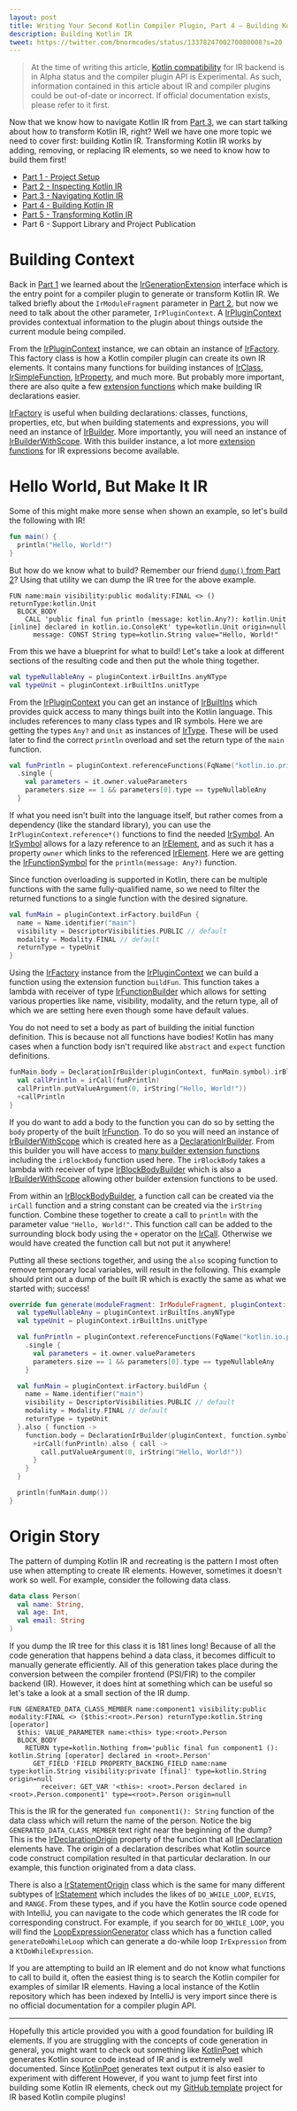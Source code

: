 ```yaml
---
layout: post
title: Writing Your Second Kotlin Compiler Plugin, Part 4 — Building Kotlin IR
description: Building Kotlin IR
tweet: https://twitter.com/bnormcodes/status/1337824700270080008?s=20
---
```


> At the time of writing this article, [Kotlin compatibility] for IR backend is in Alpha status and
> the compiler plugin API is Experimental. As such, information contained in this article about IR
> and compiler plugins could be out-of-date or incorrect. If official documentation exists, please
> refer to it first.

Now that we know how to navigate Kotlin IR from [Part 3], we can start talking about how to
transform Kotlin IR, right? Well we have one more topic we need to cover first: building Kotlin IR.
Transforming Kotlin IR works by adding, removing, or replacing IR elements, so we need to know how
to build them first!

- [Part 1 - Project Setup][Part 1]
- [Part 2 - Inspecting Kotlin IR][Part 2]
- [Part 3 - Navigating Kotlin IR][Part 3]
- [Part 4 - Building Kotlin IR][Part 4]
- [Part 5 - Transforming Kotlin IR][Part 5]
- Part 6 - Support Library and Project Publication

# Building Context

Back in [Part 1] we learned about the [IrGenerationExtension] interface which is the entry point for
a compiler plugin to generate or transform Kotlin IR. We talked briefly about the `IrModuleFragment`
parameter in [Part 2], but now we need to talk about the other parameter, `IrPluginContext`. A
[IrPluginContext] provides contextual information to the plugin about things outside the current
module being compiled.

From the [IrPluginContext] instance, we can obtain an instance of [IrFactory]. This factory class is
how a Kotlin compiler plugin can create its own IR elements. It contains many functions for building
instances of [IrClass][irclass-builder], [IrSimpleFunction][irfun-builder],
[IrProperty][irprop-builder], and much more. But probably more important, there are also quite a few
[extension functions][declaration-builders] which make building IR declarations easier.

[IrFactory] is useful when building declarations: classes, functions, properties, etc, but when
building statements and expressions, you will need an instance of [IrBuilder]. More importantly, you
will need an instance of [IrBuilderWithScope]. With this builder instance, a lot more [extension
functions][expression-builders] for IR expressions become available.

# Hello World, But Make It IR

Some of this might make more sense when shown an example, so let's build the following with IR!

```kotlin
fun main() {
  println("Hello, World!")
}
```

But how do we know what to build? Remember our friend [`dump()` from Part 2][Part 2-dump]? Using
that utility we can dump the IR tree for the above example.

```text
FUN name:main visibility:public modality:FINAL <> () returnType:kotlin.Unit
  BLOCK_BODY
    CALL 'public final fun println (message: kotlin.Any?): kotlin.Unit [inline] declared in kotlin.io.ConsoleKt' type=kotlin.Unit origin=null
      message: CONST String type=kotlin.String value="Hello, World!"
```

From this we have a blueprint for what to build! Let's take a look at different sections of the 
resulting code and then put the whole thing together.

```kotlin
val typeNullableAny = pluginContext.irBuiltIns.anyNType
val typeUnit = pluginContext.irBuiltIns.unitType
```

From the [IrPluginContext] you can get an instance of [IrBuiltIns] which provides quick access to
many things built into the Kotlin language. This includes references to many class types and IR
symbols. Here we are getting the types `Any?` and `Unit` as instances of [IrType]. These will be
used later to find the correct `println` overload and set the return type of the `main` function.

```kotlin
val funPrintln = pluginContext.referenceFunctions(FqName("kotlin.io.println"))
  .single {
    val parameters = it.owner.valueParameters
    parameters.size == 1 && parameters[0].type == typeNullableAny
  }
```

If what you need isn't built into the language itself, but rather comes from a dependency (like the
standard library), you can use the `IrPluginContext.reference*()` functions to find the needed
[IrSymbol]. An [IrSymbol] allows for a lazy reference to an [IrElement], and as such it has a
property `owner` which links to the referenced [IrElement]. Here we are getting the
[IrFunctionSymbol] for the `println(message: Any?)` function.

Since function overloading is supported in Kotlin, there can be multiple functions with the same
fully-qualified name, so we need to filter the returned functions to a single function with the
desired signature.

```kotlin
val funMain = pluginContext.irFactory.buildFun {
  name = Name.identifier("main")
  visibility = DescriptorVisibilities.PUBLIC // default
  modality = Modality.FINAL // default
  returnType = typeUnit
}
```

Using the [IrFactory] instance from the [IrPluginContext] we can build a function using the
extension function `buildFun`. This function takes a lambda with receiver of type
[IrFunctionBuilder] which allows for setting various properties like name, visibility, modality, and
the return type, all of which we are setting here even though some have default values.

You do not need to set a body as part of building the initial function definition. This is because
not all functions have bodies! Kotlin has many cases when a function body isn't required like
`abstract` and `expect` function definitions.

```kotlin
funMain.body = DeclarationIrBuilder(pluginContext, funMain.symbol).irBlockBody {
  val callPrintln = irCall(funPrintln)
  callPrintln.putValueArgument(0, irString("Hello, World!"))
  +callPrintln
}
```

If you do want to add a body to the function you can do so by setting the `body` property of the
built [IrFunction]. To do so you will need an instance of [IrBuilderWithScope] which is created here
as a [DeclarationIrBuilder]. From this builder you will have access to [many builder extension
functions][expression-builders] including the `irBlockBody` function used here. The `irBlockBody`
takes a lambda with receiver of type [IrBlockBodyBuilder] which is also a [IrBuilderWithScope]
allowing other builder extension functions to be used.

From within an [IrBlockBodyBuilder], a function call can be created via the `irCall` function and a
string constant can be created via the `irString` function. Combine these together to create a call
to `println` with the parameter value `"Hello, World!"`. This function call can be added to the
surrounding block body using the `+` operator on the [IrCall]. Otherwise we would have created the
function call but not put it anywhere!

Putting all these sections together, and using the `also` scoping function to remove temporary local
variables, will result in the following. This example should print out a dump of the built IR which
is exactly the same as what we started with; success!

```kotlin
override fun generate(moduleFragment: IrModuleFragment, pluginContext: IrPluginContext) {
  val typeNullableAny = pluginContext.irBuiltIns.anyNType
  val typeUnit = pluginContext.irBuiltIns.unitType

  val funPrintln = pluginContext.referenceFunctions(FqName("kotlin.io.println"))
    .single {
      val parameters = it.owner.valueParameters
      parameters.size == 1 && parameters[0].type == typeNullableAny
    }

  val funMain = pluginContext.irFactory.buildFun {
    name = Name.identifier("main")
    visibility = DescriptorVisibilities.PUBLIC // default
    modality = Modality.FINAL // default
    returnType = typeUnit
  }.also { function ->
    function.body = DeclarationIrBuilder(pluginContext, function.symbol).irBlockBody {
      +irCall(funPrintln).also { call ->
        call.putValueArgument(0, irString("Hello, World!"))
      }
    }
  }

  println(funMain.dump())
}
```

# Origin Story

The pattern of dumping Kotlin IR and recreating is the pattern I most often use when attempting to
create IR elements. However, sometimes it doesn't work so well. For example, consider the following
data class.

```kotlin
data class Person(
  val name: String,
  val age: Int,
  val email: String
)
```

If you dump the IR tree for this class it is 181 lines long! Because of all the code generation that
happens behind a data class, it becomes difficult to manually generate efficiently. All of this
generation takes place during the conversion between the compiler frontend (PSI/FIR) to the compiler
backend (IR). However, it does hint at something which can be useful so let's take a look at a small
section of the IR dump.

```text
FUN GENERATED_DATA_CLASS_MEMBER name:component1 visibility:public modality:FINAL <> ($this:<root>.Person) returnType:kotlin.String [operator]
  $this: VALUE_PARAMETER name:<this> type:<root>.Person
  BLOCK_BODY
    RETURN type=kotlin.Nothing from='public final fun component1 (): kotlin.String [operator] declared in <root>.Person'
      GET_FIELD 'FIELD PROPERTY_BACKING_FIELD name:name type:kotlin.String visibility:private [final]' type=kotlin.String origin=null
        receiver: GET_VAR '<this>: <root>.Person declared in <root>.Person.component1' type=<root>.Person origin=null
```

This is the IR for the generated `fun component1(): String` function of the data class which will
return the name of the person. Notice the big `GENERATED_DATA_CLASS_MEMBER` text right near the
beginning of the dump? This is the [IrDeclarationOrigin] property of the function that all
[IrDeclaration] elements have. The origin of a declaration describes what Kotlin source code
construct compilation resulted in that particular declaration. In our example, this function
originated from a data class.

There is also a [IrStatementOrigin] class which is the same for many different subtypes of
[IrStatement] which includes the likes of `DO_WHILE_LOOP`, `ELVIS`, and `RANGE`. From these types,
and if you have the Kotlin source code opened with IntelliJ, you can navigate to the code which
generates the IR code for corresponding construct. For example, if you search for `DO_WHILE_LOOP`,
you will find the [LoopExpressionGenerator] class which has a function called `generateDoWhileLoop`
which can generate a do-while loop `IrExpression` from a `KtDoWhileExpression`.

If you are attempting to build an IR element and do not know what functions to call to build it,
often the easiest thing is to search the Kotlin compiler for examples of similar IR elements. Having
a local instance of the Kotlin repository which has been indexed by IntelliJ is very import since
there is no official documentation for a compiler plugin API.

---

Hopefully this article provided you with a good foundation for building IR elements. If you are
struggling with the concepts of code generation in general, you might want to check out something
like [KotlinPoet] which generates Kotlin source code instead of IR and is extremely well documented.
Since [KotlinPoet] generates text output it is also easier to experiment with different However, if
you want to jump feet first into building some Kotlin IR elements, check out my [GitHub template]
project for IR based Kotlin compile plugins!

[Kotlin compatibility]: https://kotlinlang.org/docs/reference/evolution/components-stability.html
[Part 1]: https://blog.bnorm.dev/writing-your-second-compiler-plugin-part-1
[Part 2]: https://blog.bnorm.dev/writing-your-second-compiler-plugin-part-2
[Part 3]: https://blog.bnorm.dev/writing-your-second-compiler-plugin-part-3
[Part 4]: https://blog.bnorm.dev/writing-your-second-compiler-plugin-part-4
[Part 5]: https://blog.bnorm.dev/writing-your-second-compiler-plugin-part-5
[Part 2-dump]: https://blog.bnorm.dev/writing-your-second-compiler-plugin-part-2
[IrGenerationExtension]: https://github.com/JetBrains/kotlin/blob/v1.4.20/compiler/ir/backend.common/src/org/jetbrains/kotlin/backend/common/extensions/IrGenerationExtension.kt
[IrPluginContext]: https://github.com/JetBrains/kotlin/blob/v1.4.20/compiler/ir/backend.common/src/org/jetbrains/kotlin/backend/common/extensions/IrPluginContext.kt
[IrFactory]: https://github.com/JetBrains/kotlin/blob/v1.4.20/compiler/ir/ir.tree/src/org/jetbrains/kotlin/ir/declarations/IrFactory.kt
[irclass-builder]: https://github.com/JetBrains/kotlin/blob/v1.4.20/compiler/ir/ir.tree/src/org/jetbrains/kotlin/ir/declarations/IrFactory.kt#L28
[irfun-builder]: https://github.com/JetBrains/kotlin/blob/v1.4.20/compiler/ir/ir.tree/src/org/jetbrains/kotlin/ir/declarations/IrFactory.kt#L89
[irprop-builder]: https://github.com/JetBrains/kotlin/blob/v1.4.20/compiler/ir/ir.tree/src/org/jetbrains/kotlin/ir/declarations/IrFactory.kt#L136
[declaration-builders]: https://github.com/JetBrains/kotlin/blob/v1.4.20/compiler/ir/backend.common/src/org/jetbrains/kotlin/ir/builders/declarations/declarationBuilders.kt
[IrBuilder]: https://github.com/JetBrains/kotlin/blob/v1.4.20/compiler/ir/ir.tree/src/org/jetbrains/kotlin/ir/builders/IrBuilder.kt#L31
[IrBuilderWithScope]: https://github.com/JetBrains/kotlin/blob/v1.4.20/compiler/ir/ir.tree/src/org/jetbrains/kotlin/ir/builders/IrBuilder.kt#L37
[IrCall]: https://github.com/JetBrains/kotlin/blob/v1.4.20/compiler/ir/ir.tree/src/org/jetbrains/kotlin/ir/expressions/IrCall.kt#L22
[expression-builders]: https://github.com/JetBrains/kotlin/blob/v1.4.20/compiler/ir/ir.tree/src/org/jetbrains/kotlin/ir/builders/ExpressionHelpers.kt
[IrBuiltIns]: https://github.com/JetBrains/kotlin/blob/v1.4.20/compiler/ir/ir.tree/src/org/jetbrains/kotlin/ir/descriptors/IrBuiltIns.kt
[IrType]: https://github.com/JetBrains/kotlin/blob/v1.4.20/compiler/ir/ir.tree/src/org/jetbrains/kotlin/ir/types/IrType.kt
[IrSymbol]: https://github.com/JetBrains/kotlin/blob/v1.4.20/compiler/ir/ir.tree/src/org/jetbrains/kotlin/ir/symbols/IrSymbol.kt#L27
[IrElement]: https://github.com/JetBrains/kotlin/blob/v1.4.20/compiler/ir/ir.tree/src/org/jetbrains/kotlin/ir/IrElement.kt#L23
[IrFunctionSymbol]: https://github.com/JetBrains/kotlin/blob/v1.4.20/compiler/ir/ir.tree/src/org/jetbrains/kotlin/ir/symbols/IrSymbol.kt#L93
[IrFunctionBuilder]: https://github.com/JetBrains/kotlin/blob/v1.4.20/compiler/ir/ir.tree/src/org/jetbrains/kotlin/ir/builders/declarations/IrFunctionBuilder.kt
[IrFunction]: https://github.com/JetBrains/kotlin/blob/v1.4.20/compiler/ir/ir.tree/src/org/jetbrains/kotlin/ir/declarations/IrFunction.kt#L31
[DeclarationIrBuilder]: https://github.com/JetBrains/kotlin/blob/v1.4.20/compiler/ir/backend.common/src/org/jetbrains/kotlin/backend/common/lower/LowerUtils.kt#L42
[IrBlockBodyBuilder]: https://github.com/JetBrains/kotlin/blob/v1.4.20/compiler/ir/ir.tree/src/org/jetbrains/kotlin/ir/builders/IrBuilder.kt#L58
[IrDeclarationOrigin]: https://github.com/JetBrains/kotlin/blob/v1.4.20/compiler/ir/ir.tree/src/org/jetbrains/kotlin/ir/declarations/IrDeclarationOrigin.kt#L19
[IrDeclaration]: https://github.com/JetBrains/kotlin/blob/v1.4.20/compiler/ir/ir.tree/src/org/jetbrains/kotlin/ir/declarations/IrDeclaration.kt#L37
[IrStatementOrigin]: https://github.com/JetBrains/kotlin/blob/v1.4.20/compiler/ir/ir.tree/src/org/jetbrains/kotlin/ir/expressions/IrStatementOrigin.kt#L23
[IrStatement]: https://github.com/JetBrains/kotlin/blob/v1.4.20/compiler/ir/ir.tree/src/org/jetbrains/kotlin/ir/IrElement.kt#L37
[LoopExpressionGenerator]: https://github.com/JetBrains/kotlin/blob/v1.4.20/compiler/ir/ir.psi2ir/src/org/jetbrains/kotlin/psi2ir/generators/LoopExpressionGenerator.kt#L55
[KotlinPoet]: https://square.github.io/kotlinpoet/
[GitHub template]: https://github.com/bnorm/kotlin-ir-plugin-template
